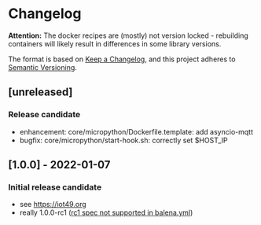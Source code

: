 # Changelog

**Attention:** The docker recipes are (mostly) not version locked - rebuilding containers will likely result in differences in some library versions.

The format is based on [Keep a Changelog](https://keepachangelog.com/en/1.0.0/),
and this project adheres to [Semantic Versioning](https://semver.org/spec/v2.0.0.html).


## [unreleased]
### Release candidate
- enhancement: core/micropython/Dockerfile.template: add asyncio-mqtt
- bugfix: core/micropython/start-hook.sh: correctly set $HOST_IP


## [1.0.0] - 2022-01-07
### Initial release candidate
- see https://iot49.org
- really 1.0.0-rc1 ([rc1 spec not supported in balena.yml](https://github.com/balena-io/balena-cli/issues/2337))

